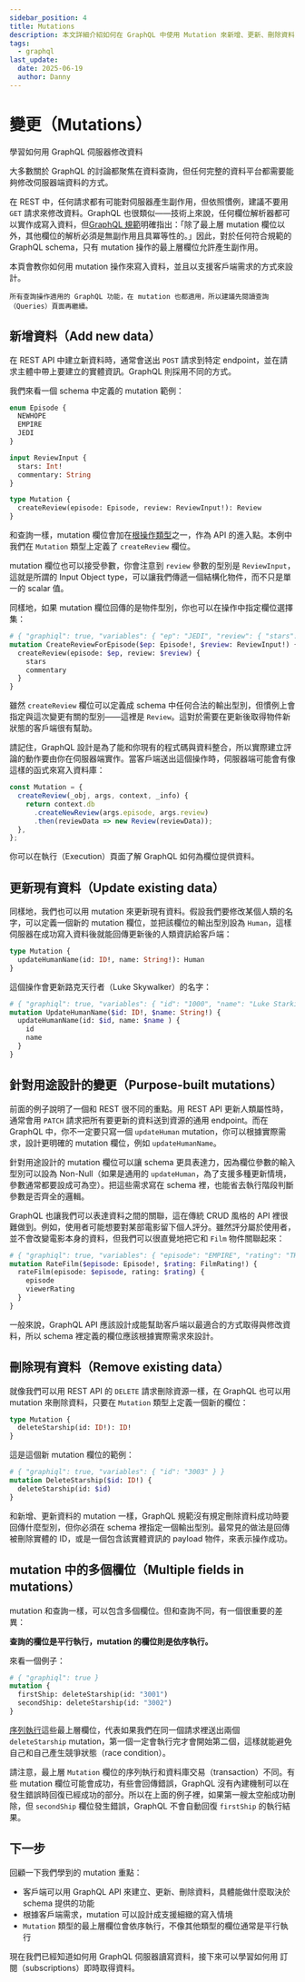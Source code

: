 ```yaml
---
sidebar_position: 4
title: Mutations
description: 本文詳細介紹如何在 GraphQL 中使用 Mutation 來新增、更新、刪除資料，並說明 Mutation 的設計原則、執行流程與常見實作範例，協助你設計更符合實務需求的 API。
tags:
  - graphql
last_update:
  date: 2025-06-19
  author: Danny
---
```


# 變更（Mutations）

學習如何用 GraphQL 伺服器修改資料

大多數關於 GraphQL 的討論都聚焦在資料查詢，但任何完整的資料平台都需要能夠修改伺服器端資料的方式。

在 REST 中，任何請求都有可能對伺服器產生副作用，但依照慣例，建議不要用 `GET` 請求來修改資料。GraphQL 也很類似——技術上來說，任何欄位解析器都可以實作成寫入資料，但[GraphQL 規範](https://spec.graphql.org/draft/#sel-GANRNDAB6DBmMn6D)明確指出：「除了最上層 mutation 欄位以外，其他欄位的解析必須是無副作用且具冪等性的。」因此，對於任何符合規範的 GraphQL schema，只有 mutation 操作的最上層欄位允許產生副作用。

本頁會教你如何用 mutation 操作來寫入資料，並且以支援客戶端需求的方式來設計。


`所有查詢操作適用的 GraphQL 功能，在 mutation 也都適用，所以建議先閱讀查詢（Queries）頁面再繼續。`


## 新增資料（Add new data）

在 REST API 中建立新資料時，通常會送出 `POST` 請求到特定 endpoint，並在請求主體中帶上要建立的實體資訊。GraphQL 則採用不同的方式。

我們來看一個 schema 中定義的 mutation 範例：

```graphql
enum Episode {
  NEWHOPE
  EMPIRE
  JEDI
}

input ReviewInput {
  stars: Int!
  commentary: String
}

type Mutation {
  createReview(episode: Episode, review: ReviewInput!): Review
}
```

和查詢一樣，mutation 欄位會加在[根操作類型](https://spec.graphql.org/draft/#sec-Root-Operation-Types)之一，作為 API 的進入點。本例中我們在 `Mutation` 類型上定義了 `createReview` 欄位。

mutation 欄位也可以接受參數，你會注意到 `review` 參數的型別是 `ReviewInput`，這就是所謂的 Input Object type，可以讓我們傳遞一個結構化物件，而不只是單一的 scalar 值。

同樣地，如果 mutation 欄位回傳的是物件型別，你也可以在操作中指定欄位選擇集：

```graphql
# { "graphiql": true, "variables": { "ep": "JEDI", "review": { "stars": 5, "commentary": "This is a great movie!" } } }
mutation CreateReviewForEpisode($ep: Episode!, $review: ReviewInput!) {
  createReview(episode: $ep, review: $review) {
    stars
    commentary
  }
}
```

雖然 `createReview` 欄位可以定義成 schema 中任何合法的輸出型別，但慣例上會指定與這次變更有關的型別——這裡是 `Review`。這對於需要在更新後取得物件新狀態的客戶端很有幫助。

請記住，GraphQL 設計是為了能和你現有的程式碼與資料整合，所以實際建立評論的動作要由你在伺服器端實作。當客戶端送出這個操作時，伺服器端可能會有像這樣的函式來寫入資料庫：

```js
const Mutation = {
  createReview(_obj, args, context, _info) {
    return context.db
      .createNewReview(args.episode, args.review)
      .then(reviewData => new Review(reviewData));
  },
};
```

你可以在執行（Execution）頁面了解 GraphQL 如何為欄位提供資料。

## 更新現有資料（Update existing data）

同樣地，我們也可以用 mutation 來更新現有資料。假設我們要修改某個人類的名字，可以定義一個新的 mutation 欄位，並把該欄位的輸出型別設為 `Human`，這樣伺服器在成功寫入資料後就能回傳更新後的人類資訊給客戶端：

```graphql
type Mutation {
  updateHumanName(id: ID!, name: String!): Human
}
```

這個操作會更新路克天行者（Luke Skywalker）的名字：

```graphql
# { "graphiql": true, "variables": { "id": "1000", "name": "Luke Starkiller" } }
mutation UpdateHumanName($id: ID!, $name: String!) { 
  updateHumanName(id: $id, name: $name ) {
    id
    name
  }
}
```

## 針對用途設計的變更（Purpose-built mutations）

前面的例子說明了一個和 REST 很不同的重點。用 REST API 更新人類屬性時，通常會用 `PATCH` 請求把所有要更新的資料送到資源的通用 endpoint。而在 GraphQL 中，你不一定要只寫一個 `updateHuman` mutation，你可以根據實際需求，設計更明確的 mutation 欄位，例如 `updateHumanName`。

針對用途設計的 mutation 欄位可以讓 schema 更具表達力，因為欄位參數的輸入型別可以設為 Non-Null（如果是通用的 `updateHuman`，為了支援多種更新情境，參數通常都要設成可為空）。把這些需求寫在 schema 裡，也能省去執行階段判斷參數是否齊全的邏輯。

GraphQL 也讓我們可以表達資料之間的關聯，這在傳統 CRUD 風格的 API 裡很難做到。例如，使用者可能想要對某部電影留下個人評分。雖然評分屬於使用者，並不會改變電影本身的資料，但我們可以很直覺地把它和 `Film` 物件關聯起來：

```graphql
# { "graphiql": true, "variables": { "episode": "EMPIRE", "rating": "THUMBS_UP" } }
mutation RateFilm($episode: Episode!, $rating: FilmRating!) { 
  rateFilm(episode: $episode, rating: $rating) {
    episode
    viewerRating
  }
}
```

一般來說，GraphQL API 應該設計成能幫助客戶端以最適合的方式取得與修改資料，所以 schema 裡定義的欄位應該根據實際需求來設計。

## 刪除現有資料（Remove existing data）

就像我們可以用 REST API 的 `DELETE` 請求刪除資源一樣，在 GraphQL 也可以用 mutation 來刪除資料，只要在 `Mutation` 類型上定義一個新的欄位：

```graphql
type Mutation {
  deleteStarship(id: ID!): ID!
}
```

這是這個新 mutation 欄位的範例：

```graphql
# { "graphiql": true, "variables": { "id": "3003" } }
mutation DeleteStarship($id: ID!) { 
  deleteStarship(id: $id)
}
```

和新增、更新資料的 mutation 一樣，GraphQL 規範沒有規定刪除資料成功時要回傳什麼型別，但你必須在 schema 裡指定一個輸出型別。最常見的做法是回傳被刪除實體的 ID，或是一個包含該實體資訊的 payload 物件，來表示操作成功。

## mutation 中的多個欄位（Multiple fields in mutations）

mutation 和查詢一樣，可以包含多個欄位。但和查詢不同，有一個很重要的差異：

**查詢的欄位是平行執行，mutation 的欄位則是依序執行。**

來看一個例子：

```graphql
# { "graphiql": true }
mutation { 
  firstShip: deleteStarship(id: "3001")
  secondShip: deleteStarship(id: "3002")
}
```

[序列執行](https://spec.graphql.org/draft/#sec-Normal-and-Serial-Execution)這些最上層欄位，代表如果我們在同一個請求裡送出兩個 `deleteStarship` mutation，第一個一定會執行完才會開始第二個，這樣就能避免自己和自己產生競爭狀態（race condition）。

請注意，最上層 `Mutation` 欄位的序列執行和資料庫交易（transaction）不同。有些 mutation 欄位可能會成功，有些會回傳錯誤，GraphQL 沒有內建機制可以在發生錯誤時回復已經成功的部分。所以在上面的例子裡，如果第一艘太空船成功刪除，但 `secondShip` 欄位發生錯誤，GraphQL 不會自動回復 `firstShip` 的執行結果。

## 下一步

回顧一下我們學到的 mutation 重點：

- 客戶端可以用 GraphQL API 來建立、更新、刪除資料，具體能做什麼取決於 schema 提供的功能
- 根據客戶端需求，mutation 可以設計成支援細緻的寫入情境
- `Mutation` 類型的最上層欄位會依序執行，不像其他類型的欄位通常是平行執行

現在我們已經知道如何用 GraphQL 伺服器讀寫資料，接下來可以學習如何用 訂閱（subscriptions）即時取得資料。
